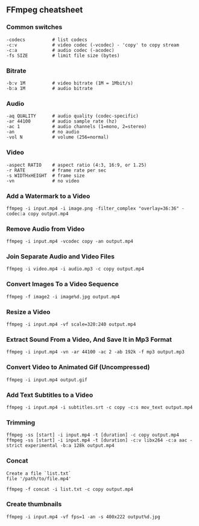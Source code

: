 ## FFmpeg cheatsheet

### Common switches
```
-codecs          # list codecs
-c:v             # video codec (-vcodec) - 'copy' to copy stream
-c:a             # audio codec (-acodec)
-fs SIZE         # limit file size (bytes)
```

### Bitrate
```
-b:v 1M          # video bitrate (1M = 1Mbit/s)
-b:a 1M          # audio bitrate
```

### Audio
```
-aq QUALITY      # audio quality (codec-specific)
-ar 44100        # audio sample rate (hz)
-ac 1            # audio channels (1=mono, 2=stereo)
-an              # no audio
-vol N           # volume (256=normal)
```

### Video
```
-aspect RATIO    # aspect ratio (4:3, 16:9, or 1.25)
-r RATE          # frame rate per sec
-s WIDTHxHEIGHT  # frame size
-vn              # no video
```

### Add a Watermark to a Video
```
ffmpeg -i input.mp4 -i image.png -filter_complex "overlay=36:36" -codec:a copy output.mp4
```

### Remove Audio from Video
```
ffmpeg -i input.mp4 -vcodec copy -an output.mp4
```

### Join Separate Audio and Video Files
```
ffmpeg -i video.mp4 -i audio.mp3 -c copy output.mp4
```

### Convert Images To a Video Sequence
```
ffmpeg -f image2 -i image%d.jpg output.mp4
```

### Resize a Video
```
ffmpeg -i input.mp4 -vf scale=320:240 output.mp4
```

### Extract Sound From a Video, And Save It in Mp3 Format
```
ffmpeg -i input.mp4 -vn -ar 44100 -ac 2 -ab 192k -f mp3 output.mp3
```

### Convert Video to Animated Gif (Uncompressed)
```
ffmpeg -i input.mp4 output.gif
```

### Add Text Subtitles to a Video
```
ffmpeg -i input.mp4 -i subtitles.srt -c copy -c:s mov_text output.mp4
```

### Trimming
```
ffmpeg -ss [start] -i input.mp4 -t [duration] -c copy output.mp4
ffmpeg -ss [start] -i input.mp4 -t [duration] -c:v libx264 -c:a aac -strict experimental -b:a 128k output.mp4
```

### Concat
```
Create a file `list.txt`
file '/path/to/file.mp4'

ffmpeg -f concat -i list.txt -c copy output.mp4
```

### Create thumbnails
```
ffmpeg -i input.mp4 -vf fps=1 -an -s 400x222 output%d.jpg
```
